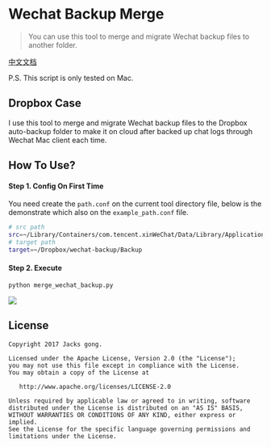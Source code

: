 # Wechat Backup Merge

> You can use this tool to merge and migrate Wechat backup files to another folder.

[中文文档](https://github.com/Jacksgong/wechat-backup-merge/blob/master/README-ZH.md)

P.S. This script is only tested on Mac.

## Dropbox Case

I use this tool to merge and migrate Wechat backup files to the Dropbox auto-backup folder to make it on cloud after backed up chat logs through Wechat Mac client each time.

## How To Use?

#### Step 1. Config On First Time

You need create the `path.conf` on the current tool directory file, below is the demonstrate which also on the `example_path.conf` file.

```bash
# src path
src=~/Library/Containers/com.tencent.xinWeChat/Data/Library/Application Support/com.tencent.xinWeChat/2.0b4.0.9/Backup
# target path
target=~/Dropbox/wechat-backup/Backup
```

#### Step 2. Execute

```bash
python merge_wechat_backup.py
```

![](https://github.com/Jacksgong/wechat-backup-merge/raw/master/arts/demo.png)

## License

```
Copyright 2017 Jacks gong.

Licensed under the Apache License, Version 2.0 (the "License");
you may not use this file except in compliance with the License.
You may obtain a copy of the License at

   http://www.apache.org/licenses/LICENSE-2.0

Unless required by applicable law or agreed to in writing, software
distributed under the License is distributed on an "AS IS" BASIS,
WITHOUT WARRANTIES OR CONDITIONS OF ANY KIND, either express or implied.
See the License for the specific language governing permissions and
limitations under the License.
```

